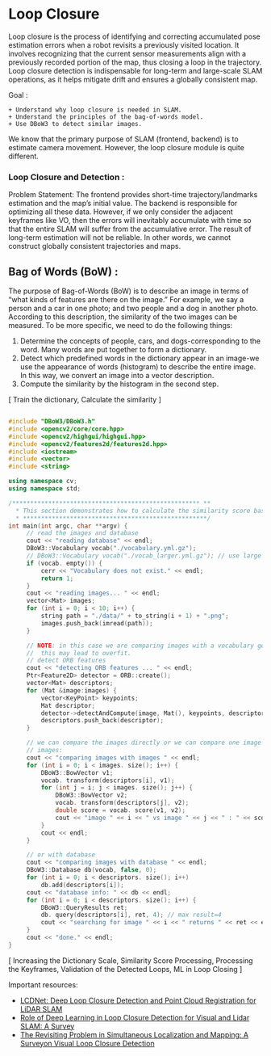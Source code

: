 # Loop Closure

Loop closure is the process of identifying and correcting accumulated pose estimation errors when a robot revisits a previously visited location. It involves recognizing that the current sensor measurements align with a previously recorded portion of the map, thus closing a loop in the trajectory. Loop closure detection is indispensable for long-term and large-scale SLAM operations, as it helps mitigate drift and ensures a globally consistent map.

Goal :

    + Understand why loop closure is needed in SLAM.
    + Understand the principles of the bag-of-words model.
    + Use DBoW3 to detect similar images.

We know that the primary purpose of SLAM (frontend, backend) is to estimate camera movement. However, the loop closure module is quite different.

### Loop Closure and Detection :

Problem Statement: The frontend provides short-time trajectory/landmarks estimation and the map’s initial value. The backend is responsible for optimizing all these data. However, if we only consider the adjacent keyframes like VO, then the errors will inevitably accumulate with time so that the entire SLAM will suffer from the accumulative error. The result of long-term estimation will not be reliable. In other words, we cannot construct globally consistent trajectories and maps.

##  Bag of Words (BoW) :

The purpose of Bag-of-Words (BoW) is to describe an image in terms of “what
kinds of features are there on the image.” For example, we say a person and a car in
one photo; and two people and a dog in another photo. According to this description,
the similarity of the two images can be measured. To be more specific, we need to
do the following things:
1. Determine the concepts of people, cars, and dogs-corresponding to the word.
Many words are put together to form a dictionary.
2. Detect which predefined words in the dictionary appear in an image-we use the
appearance of words (histogram) to describe the entire image. In this way, we
convert an image into a vector description.
3. Compute the similarity by the histogram in the second step.

[ Train the dictionary, Calculate the similarity ]

```cpp

#include "DBoW3/DBoW3.h"
#include <opencv2/core/core.hpp>
#include <opencv2/highgui/highgui.hpp>
#include <opencv2/features2d/features2d.hpp>
#include <iostream>
#include <vector>
#include <string>

using namespace cv;
using namespace std;

/**************************************************** **
  * This section demonstrates how to calculate the similarity score based on the previously trained dictionary
  * ***************************************************/
int main(int argc, char **argv) {
     // read the images and database
     cout << "reading database" << endl;
     DBoW3::Vocabulary vocab("./vocabulary.yml.gz");
     // DBoW3::Vocabulary vocab("./vocab_larger.yml.gz"); // use large vocab if you want:
     if (vocab. empty()) {
         cerr << "Vocabulary does not exist." << endl;
         return 1;
     }
     cout << "reading images... " << endl;
     vector<Mat> images;
     for (int i = 0; i < 10; i++) {
         string path = "./data/" + to_string(i + 1) + ".png";
         images.push_back(imread(path));
     }

     // NOTE: in this case we are comparing images with a vocabulary generated by themselves,
     //  this may lead to overfit.
     // detect ORB features
     cout << "detecting ORB features ... " << endl;
     Ptr<Feature2D> detector = ORB::create();
     vector<Mat> descriptors;
     for (Mat &image:images) {
         vector<KeyPoint> keypoints;
         Mat descriptor;
         detector->detectAndCompute(image, Mat(), keypoints, descriptor);
         descriptors.push_back(descriptor);
     }

     // we can compare the images directly or we can compare one image to a database
     // images:
     cout << "comparing images with images " << endl;
     for (int i = 0; i < images. size(); i++) {
         DBoW3::BowVector v1;
         vocab. transform(descriptors[i], v1);
         for (int j = i; j < images. size(); j++) {
             DBoW3::BowVector v2;
             vocab. transform(descriptors[j], v2);
             double score = vocab. score(v1, v2);
             cout << "image " << i << " vs image " << j << " : " << score << endl;
         }
         cout << endl;
     }

     // or with database
     cout << "comparing images with database " << endl;
     DBoW3::Database db(vocab, false, 0);
     for (int i = 0; i < descriptors. size(); i++)
         db.add(descriptors[i]);
     cout << "database info: " << db << endl;
     for (int i = 0; i < descriptors. size(); i++) {
         DBoW3::QueryResults ret;
         db. query(descriptors[i], ret, 4); // max result=4
         cout << "searching for image " << i << " returns " << ret << endl << endl;
     }
     cout << "done." << endl;
}

```

[ Increasing the Dictionary Scale, Similarity Score Processing, Processing the Keyframes, Validation of the Detected Loops, ML in Loop Closing ]

Important resources:

+ [LCDNet: Deep Loop Closure Detection and Point Cloud Registration for LiDAR SLAM](https://arxiv.org/abs/2103.05056)
+ [Role of Deep Learning in Loop Closure Detection for Visual and Lidar SLAM: A Survey](https://www.mdpi.com/1424-8220/21/4/1243)
+ [The Revisiting Problem in Simultaneous Localization and Mapping: A Surveyon Visual Loop Closure Detection](https://arxiv.org/ftp/arxiv/papers/2204/2204.12831.pdf)

